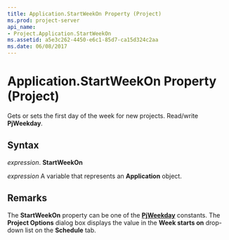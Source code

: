 ```yaml
---
title: Application.StartWeekOn Property (Project)
ms.prod: project-server
api_name:
- Project.Application.StartWeekOn
ms.assetid: a5e3c262-4450-e6c1-85d7-ca15d324c2aa
ms.date: 06/08/2017
---
```



# Application.StartWeekOn Property (Project)

Gets or sets the first day of the week for new projects. Read/write  **PjWeekday**.


## Syntax

 _expression_. **StartWeekOn**

 _expression_ A variable that represents an **Application** object.


## Remarks

The  **StartWeekOn** property can be one of the **[PjWeekday](Project.PjWeekday.md)** constants. The **Project Options** dialog box displays the value in the **Week starts on** drop-down list on the **Schedule** tab.


